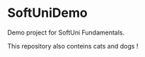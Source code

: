 # SoftUniDemo

Demo project for SoftUni Fundamentals.

This repository also conteins cats and dogs !
